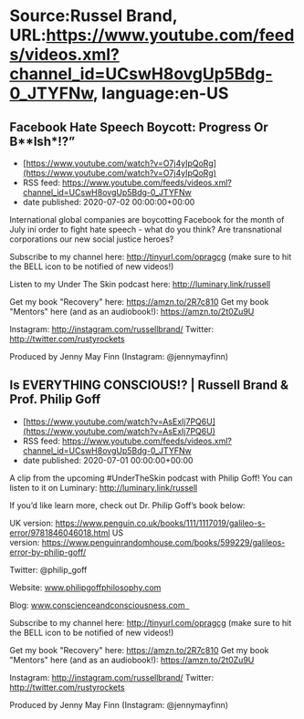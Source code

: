 # Source:Russel Brand, URL:https://www.youtube.com/feeds/videos.xml?channel_id=UCswH8ovgUp5Bdg-0_JTYFNw, language:en-US

## Facebook Hate Speech Boycott: Progress Or B**lsh*!?”
 - [https://www.youtube.com/watch?v=O7j4yIpQoRg](https://www.youtube.com/watch?v=O7j4yIpQoRg)
 - RSS feed: https://www.youtube.com/feeds/videos.xml?channel_id=UCswH8ovgUp5Bdg-0_JTYFNw
 - date published: 2020-07-02 00:00:00+00:00

International global companies are boycotting Facebook for the month of July ini order to fight hate speech - what do you think? Are transnational corporations our new social justice heroes?

Subscribe to my channel here: http://tinyurl.com/opragcg
(make sure to hit the BELL icon to be notified of new videos!)

Listen to my Under The Skin podcast here: 
http://luminary.link/russell

Get my book "Recovery" here: https://amzn.to/2R7c810
Get my book "Mentors" here (and as an audiobook!): https://amzn.to/2t0Zu9U

Instagram: http://instagram.com/russellbrand/
Twitter: http://twitter.com/rustyrockets

Produced by Jenny May Finn (Instagram: @jennymayfinn)

## Is EVERYTHING CONSCIOUS!? | Russell Brand & Prof. Philip Goff
 - [https://www.youtube.com/watch?v=AsExIj7PQ6U](https://www.youtube.com/watch?v=AsExIj7PQ6U)
 - RSS feed: https://www.youtube.com/feeds/videos.xml?channel_id=UCswH8ovgUp5Bdg-0_JTYFNw
 - date published: 2020-07-01 00:00:00+00:00

A clip from the upcoming #UnderTheSkin podcast with Philip Goff!
You can listen to it on Luminary: http://luminary.link/russell

If you’d like learn more, check out Dr. Philip Goff’s book below:

UK version: https://www.penguin.co.uk/books/111/1117019/galileo-s-error/9781846046018.html
US version: https://www.penguinrandomhouse.com/books/599229/galileos-error-by-philip-goff/

Twitter: @philip_goff

Website: www.philipgoffphilosophy.com

Blog: www.conscienceandconsciousness.com  

Subscribe to my channel here: http://tinyurl.com/opragcg
(make sure to hit the BELL icon to be notified of new videos!)

Get my book "Recovery" here: https://amzn.to/2R7c810
Get my book "Mentors" here (and as an audiobook!): https://amzn.to/2t0Zu9U

Instagram: http://instagram.com/russellbrand/
Twitter: http://twitter.com/rustyrockets

Produced by Jenny May Finn (Instagram: @jennymayfinn)

